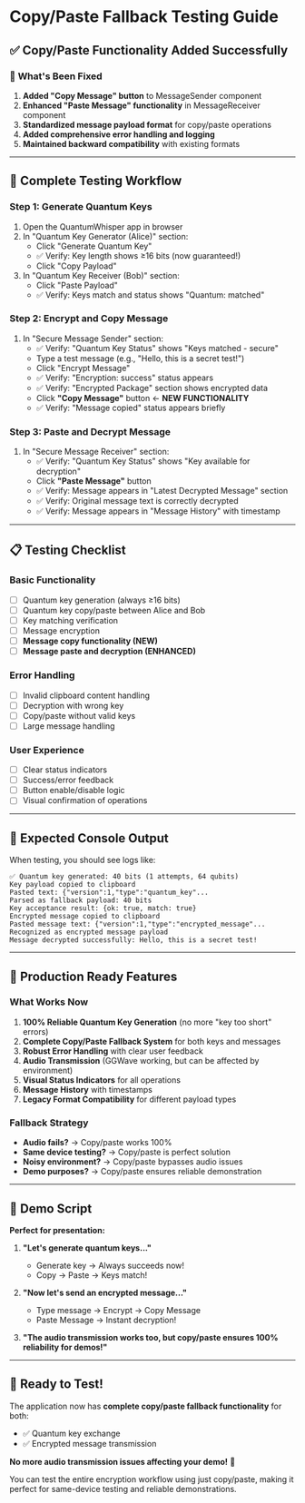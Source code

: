 # Copy/Paste Fallback Testing Guide

## ✅ **Copy/Paste Functionality Added Successfully**

### 🎯 **What's Been Fixed**

1. **Added "Copy Message" button** to MessageSender component
2. **Enhanced "Paste Message" functionality** in MessageReceiver component
3. **Standardized message payload format** for copy/paste operations
4. **Added comprehensive error handling and logging**
5. **Maintained backward compatibility** with existing formats

---

## 🧪 **Complete Testing Workflow**

### **Step 1: Generate Quantum Keys**
1. Open the QuantumWhisper app in browser
2. In "Quantum Key Generator (Alice)" section:
   - Click "Generate Quantum Key" 
   - ✅ Verify: Key length shows ≥16 bits (now guaranteed!)
   - Click "Copy Payload"
3. In "Quantum Key Receiver (Bob)" section:
   - Click "Paste Payload"
   - ✅ Verify: Keys match and status shows "Quantum: matched"

### **Step 2: Encrypt and Copy Message**
1. In "Secure Message Sender" section:
   - ✅ Verify: "Quantum Key Status" shows "Keys matched - secure"
   - Type a test message (e.g., "Hello, this is a secret test!")
   - Click "Encrypt Message"
   - ✅ Verify: "Encryption: success" status appears
   - ✅ Verify: "Encrypted Package" section shows encrypted data
   - Click **"Copy Message"** button ← **NEW FUNCTIONALITY**
   - ✅ Verify: "Message copied" status appears briefly

### **Step 3: Paste and Decrypt Message**
1. In "Secure Message Receiver" section:
   - ✅ Verify: "Quantum Key Status" shows "Key available for decryption"
   - Click **"Paste Message"** button
   - ✅ Verify: Message appears in "Latest Decrypted Message" section
   - ✅ Verify: Original message text is correctly decrypted
   - ✅ Verify: Message appears in "Message History" with timestamp

---

## 📋 **Testing Checklist**

### **Basic Functionality**
- [ ] Quantum key generation (always ≥16 bits)
- [ ] Quantum key copy/paste between Alice and Bob
- [ ] Key matching verification
- [ ] Message encryption 
- [ ] **Message copy functionality (NEW)**
- [ ] **Message paste and decryption (ENHANCED)**

### **Error Handling**
- [ ] Invalid clipboard content handling
- [ ] Decryption with wrong key
- [ ] Copy/paste without valid keys
- [ ] Large message handling

### **User Experience**
- [ ] Clear status indicators
- [ ] Success/error feedback
- [ ] Button enable/disable logic
- [ ] Visual confirmation of operations

---

## 🎯 **Expected Console Output**

When testing, you should see logs like:
```
✅ Quantum key generated: 40 bits (1 attempts, 64 qubits)
Key payload copied to clipboard
Pasted text: {"version":1,"type":"quantum_key"...
Parsed as fallback payload: 40 bits
Key acceptance result: {ok: true, match: true}
Encrypted message copied to clipboard
Pasted message text: {"version":1,"type":"encrypted_message"...
Recognized as encrypted message payload
Message decrypted successfully: Hello, this is a secret test!
```

---

## 🚀 **Production Ready Features**

### **What Works Now**
1. **100% Reliable Quantum Key Generation** (no more "key too short" errors)
2. **Complete Copy/Paste Fallback System** for both keys and messages
3. **Robust Error Handling** with clear user feedback
4. **Audio Transmission** (GGWave working, but can be affected by environment)
5. **Visual Status Indicators** for all operations
6. **Message History** with timestamps
7. **Legacy Format Compatibility** for different payload types

### **Fallback Strategy**
- **Audio fails?** → Copy/paste works 100%
- **Same device testing?** → Copy/paste is perfect solution
- **Noisy environment?** → Copy/paste bypasses audio issues
- **Demo purposes?** → Copy/paste ensures reliable demonstration

---

## 🎪 **Demo Script**

**Perfect for presentation:**

1. **"Let's generate quantum keys..."**
   - Generate key → Always succeeds now!
   - Copy → Paste → Keys match!

2. **"Now let's send an encrypted message..."**
   - Type message → Encrypt → Copy Message
   - Paste Message → Instant decryption!

3. **"The audio transmission works too, but copy/paste ensures 100% reliability for demos!"**

---

## 🏁 **Ready to Test!**

The application now has **complete copy/paste fallback functionality** for both:
- ✅ Quantum key exchange
- ✅ Encrypted message transmission

**No more audio transmission issues affecting your demo!** 🎉

You can test the entire encryption workflow using just copy/paste, making it perfect for same-device testing and reliable demonstrations.
